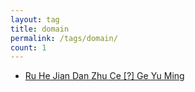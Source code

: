 ```yaml
---
layout: tag
title: domain
permalink: /tags/domain/
count: 1
---
```


- [Ru He Jian Dan Zhu Ce [?] Ge Yu Ming ](https://blog.bitmap.us.kg/posts/cfbc1028.html)
